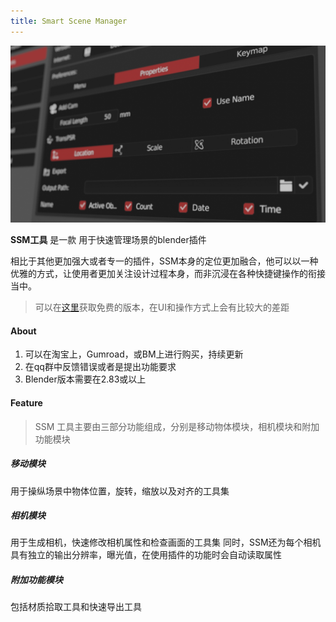 ```yaml
---
title: Smart Scene Manager
---
```


**![page](images/page.jpg)**

**SSM工具** 是一款 用于快速管理场景的blender插件

相比于其他更加强大或者专一的插件，SSM本身的定位更加融合，他可以以一种优雅的方式，让使用者更加关注设计过程本身，而非沉浸在各种快捷键操作的衔接当中。

> 可以在[这里](https://github.com/atticus-lv/Smart-Scene-Manager_Free)获取免费的版本，在UI和操作方式上会有比较大的差距
>
#### About

1. 可以在淘宝上，Gumroad，或BM上进行购买，持续更新
2. 在qq群中反馈错误或者是提出功能要求
3. Blender版本需要在2.83或以上

#### Feature

> SSM 工具主要由三部分功能组成，分别是移动物体模块，相机模块和附加功能模块

##### 移动模块

用于操纵场景中物体位置，旋转，缩放以及对齐的工具集

##### 相机模块

用于生成相机，快速修改相机属性和检查画面的工具集
同时，SSM还为每个相机具有独立的输出分辨率，曝光值，在使用插件的功能时会自动读取属性

##### 附加功能模块

包括材质拾取工具和快速导出工具